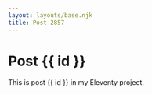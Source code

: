 ```yaml
---
layout: layouts/base.njk
title: Post 2857
---
```


# Post {{ id }}

This is post {{ id }} in my Eleventy project.
